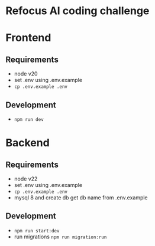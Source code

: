 # Refocus AI coding challenge

# Frontend

## Requirements

- node v20
- set .env using .env.example
- `cp .env.example .env`

## Development

- `npm run dev`

# Backend

## Requirements

- node v22
- set .env using .env.example
- `cp .env.example .env`
- mysql 8 and create db get db name from .env.example

## Development

- `npm run start:dev`
- run migrations `npm run migration:run`
